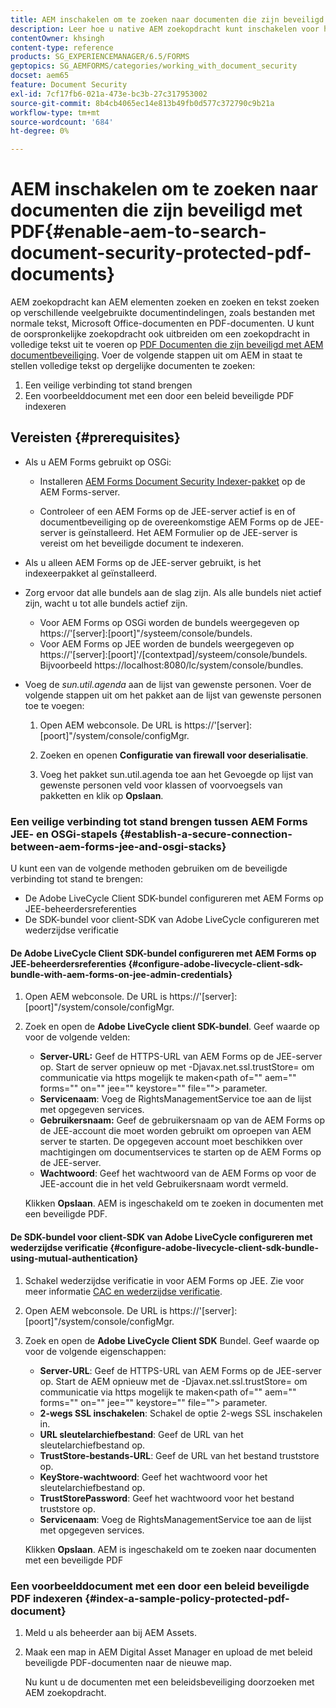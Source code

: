 ```yaml
---
title: AEM inschakelen om te zoeken naar documenten die zijn beveiligd met PDF
description: Leer hoe u native AEM zoekopdracht kunt inschakelen voor het uitvoeren van full-text zoekopdrachten op DRM-beveiligde PDF-documenten.
contentOwner: khsingh
content-type: reference
products: SG_EXPERIENCEMANAGER/6.5/FORMS
geptopics: SG_AEMFORMS/categories/working_with_document_security
docset: aem65
feature: Document Security
exl-id: 7cf17fb6-021a-473e-bc3b-27c317953002
source-git-commit: 8b4cb4065ec14e813b49fb0d577c372790c9b21a
workflow-type: tm+mt
source-wordcount: '684'
ht-degree: 0%

---
```


# AEM inschakelen om te zoeken naar documenten die zijn beveiligd met PDF{#enable-aem-to-search-document-security-protected-pdf-documents}

AEM zoekopdracht kan AEM elementen zoeken en zoeken en tekst zoeken op verschillende veelgebruikte documentindelingen, zoals bestanden met normale tekst, Microsoft Office-documenten en PDF-documenten. U kunt de oorspronkelijke zoekopdracht ook uitbreiden om een zoekopdracht in volledige tekst uit te voeren op [PDF Documenten die zijn beveiligd met AEM documentbeveiliging](../../forms/using/admin-help/document-security.md). Voer de volgende stappen uit om AEM in staat te stellen volledige tekst op dergelijke documenten te zoeken:

1. Een veilige verbinding tot stand brengen
1. Een voorbeelddocument met een door een beleid beveiligde PDF indexeren

## Vereisten {#prerequisites}

* Als u AEM Forms gebruikt op OSGi:

   * Installeren [AEM Forms Document Security Indexer-pakket](https://helpx.adobe.com/aem-forms/kb/aem-forms-releases.html) op de AEM Forms-server.

   * Controleer of een AEM Forms op de JEE-server actief is en of documentbeveiliging op de overeenkomstige AEM Forms op de JEE-server is geïnstalleerd. Het AEM Formulier op de JEE-server is vereist om het beveiligde document te indexeren.

* Als u alleen AEM Forms op de JEE-server gebruikt, is het indexeerpakket al geïnstalleerd.
* Zorg ervoor dat alle bundels aan de slag zijn. Als alle bundels niet actief zijn, wacht u tot alle bundels actief zijn.

   * Voor AEM Forms op OSGi worden de bundels weergegeven op https://&#39;[server]:[poort]&quot;/systeem/console/bundels.
   * Voor AEM Forms op JEE worden de bundels weergegeven op https://&#39;[server]:[poort]&#39;/[contextpad]/systeem/console/bundels. Bijvoorbeeld https://localhost:8080/lc/system/console/bundles.

* Voeg de *sun.util.agenda* aan de lijst van gewenste personen. Voer de volgende stappen uit om het pakket aan de lijst van gewenste personen toe te voegen:

   1. Open AEM webconsole. De URL is https://&#39;[server]:[poort]&quot;/system/console/configMgr.
   1. Zoeken en openen **Configuratie van firewall voor deserialisatie**.

   1. Voeg het pakket sun.util.agenda toe aan het Gevoegde op lijst van gewenste personen veld voor klassen of voorvoegsels van pakketten en klik op **Opslaan**.

### Een veilige verbinding tot stand brengen tussen AEM Forms JEE- en OSGi-stapels {#establish-a-secure-connection-between-aem-forms-jee-and-osgi-stacks}

U kunt een van de volgende methoden gebruiken om de beveiligde verbinding tot stand te brengen:

* De Adobe LiveCycle Client SDK-bundel configureren met AEM Forms op JEE-beheerdersreferenties
* De SDK-bundel voor client-SDK van Adobe LiveCycle configureren met wederzijdse verificatie

#### De Adobe LiveCycle Client SDK-bundel configureren met AEM Forms op JEE-beheerdersreferenties {#configure-adobe-livecycle-client-sdk-bundle-with-aem-forms-on-jee-admin-credentials}

1. Open AEM webconsole. De URL is https://&#39;[server]:[poort]&quot;/system/console/configMgr.
1. Zoek en open de **Adobe LiveCycle client SDK-bundel**. Geef waarde op voor de volgende velden:

   * **Server-URL:** Geef de HTTPS-URL van AEM Forms op de JEE-server op. Start de server opnieuw op met -Djavax.net.ssl.trustStore= om communicatie via https mogelijk te maken&lt;path of=&quot;&quot; aem=&quot;&quot; forms=&quot;&quot; on=&quot;&quot; jee=&quot;&quot; keystore=&quot;&quot; file=&quot;&quot;> parameter.
   * **Servicenaam**: Voeg de RightsManagementService toe aan de lijst met opgegeven services.
   * **Gebruikersnaam:** Geef de gebruikersnaam op van de AEM Forms op de JEE-account die moet worden gebruikt om oproepen van AEM server te starten. De opgegeven account moet beschikken over machtigingen om documentservices te starten op de AEM Forms op de JEE-server.
   * **Wachtwoord**: Geef het wachtwoord van de AEM Forms op voor de JEE-account die in het veld Gebruikersnaam wordt vermeld.

   Klikken **Opslaan**. AEM is ingeschakeld om te zoeken in documenten met een beveiligde PDF.

#### De SDK-bundel voor client-SDK van Adobe LiveCycle configureren met wederzijdse verificatie {#configure-adobe-livecycle-client-sdk-bundle-using-mutual-authentication}

1. Schakel wederzijdse verificatie in voor AEM Forms op JEE. Zie voor meer informatie [CAC en wederzijdse verificatie](https://helpx.adobe.com/livecycle/kb/cac-mutual-authentication.html).
1. Open AEM webconsole. De URL is https://&#39;[server]:[poort]&quot;/system/console/configMgr.
1. Zoek en open de **Adobe LiveCycle Client SDK** Bundel. Geef waarde op voor de volgende eigenschappen:

   * **Server-URL**: Geef de HTTPS-URL van AEM Forms op de JEE-server op. Start de AEM opnieuw met de -Djavax.net.ssl.trustStore= om communicatie via https mogelijk te maken&lt;path of=&quot;&quot; aem=&quot;&quot; forms=&quot;&quot; on=&quot;&quot; jee=&quot;&quot; keystore=&quot;&quot; file=&quot;&quot;> parameter.
   * **2-wegs SSL inschakelen**: Schakel de optie 2-wegs SSL inschakelen in.
   * **URL sleutelarchiefbestand**: Geef de URL van het sleutelarchiefbestand op.
   * **TrustStore-bestands-URL**: Geef de URL van het bestand truststore op.
   * **KeyStore-wachtwoord**: Geef het wachtwoord voor het sleutelarchiefbestand op.
   * **TrustStorePassword**: Geef het wachtwoord voor het bestand truststore op.
   * **Servicenaam**: Voeg de RightsManagementService toe aan de lijst met opgegeven services.

   Klikken **Opslaan**. AEM is ingeschakeld om te zoeken naar documenten met een beveiligde PDF

### Een voorbeelddocument met een door een beleid beveiligde PDF indexeren {#index-a-sample-policy-protected-pdf-document}

1. Meld u als beheerder aan bij AEM Assets.
1. Maak een map in AEM Digital Asset Manager en upload de met beleid beveiligde PDF-documenten naar de nieuwe map.

   Nu kunt u de documenten met een beleidsbeveiliging doorzoeken met AEM zoekopdracht.
